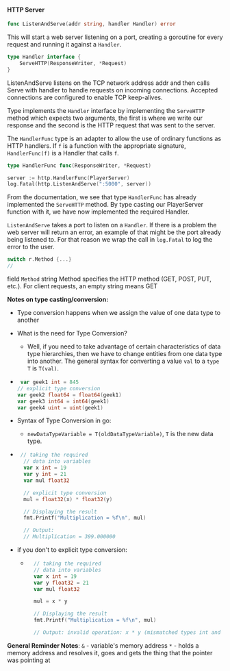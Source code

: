 #### HTTP Server

```go
func ListenAndServe(addr string, handler Handler) error
```
This will start a web server listening on a port, creating a goroutine for every request and running it against a `Handler`.

```go
type Handler interface {
	ServeHTTP(ResponseWriter, *Request)
}
```

ListenAndServe listens on the TCP network address addr and then calls Serve with handler to handle requests on incoming connections. Accepted connections are configured to enable TCP keep-alives.

Type implements the `Handler` interface by implementing the `ServeHTTP` method which expects two arguments, the first is where we write our response and the second is the HTTP request that was sent to the server.

The `HandlerFunc` type is an adapter to allow the use of ordinary functions as HTTP handlers. If `f` is a function with the appropriate signature, `HandlerFunc(f)` is a Handler that calls `f`.

```go
type HandlerFunc func(ResponseWriter, *Request)
```

```go
server := http.HandlerFunc(PlayerServer)
log.Fatal(http.ListenAndServe(":5000", server))
```

From the documentation, we see that type `HandlerFunc` has already implemented the `ServeHTTP` method. By type casting our PlayerServer function with it, we have now implemented the required Handler.

`ListenAndServe` takes a port to listen on a `Handler`. If there is a problem the web server will return an error, an example of that might be the port already being listened to. For that reason we wrap the call in 	`log.Fatal` to log the error to the user.


```go
switch r.Method {...}
//
```
field `Method` string
Method specifies the HTTP method (GET, POST, PUT, etc.). For client requests, an empty string means GET

**Notes on type casting/conversion:**

- Type conversion happens when we assign the value of one data type to another
- What is the need for Type Conversion? 
  - Well, if you need to take advantage of certain characteristics of data type hierarchies, then we have to change entities from one data type into another. The general syntax for converting a value `val` to a `type T` is `T(val)`. 

- ```go
   var geek1 int = 845
  // explicit type conversion
  var geek2 float64 = float64(geek1)
  var geek3 int64 = int64(geek1)
  var geek4 uint = uint(geek1)
  ``` 
- Syntax of Type Conversion in go:
   - `newDataTypeVariable = T(oldDataTypeVariable)`, `T` is the new data type.

- ```go
   // taking the required
    // data into variables
    var x int = 19
    var y int = 21
    var mul float32

    // explicit type conversion
    mul = float32(x) * float32(y)

	// Displaying the result
    fmt.Printf("Multiplication = %f\n", mul)

	// Output: 
	// Multiplication = 399.000000
  ```
- if you don't to explicit type conversion:
  - ```go
      // taking the required
      // data into variables
      var x int = 19
      var y float32 = 21
      var mul float32

      mul = x * y

      // Displaying the result
      fmt.Printf("Multiplication = %f\n", mul)

	  // Output: invalid operation: x * y (mismatched types int and float32)
    ```


**General Reminder Notes**:
`&` - variable's memory address
`*` - holds a memory address and resolves it, goes and gets the thing that the pointer was pointing at